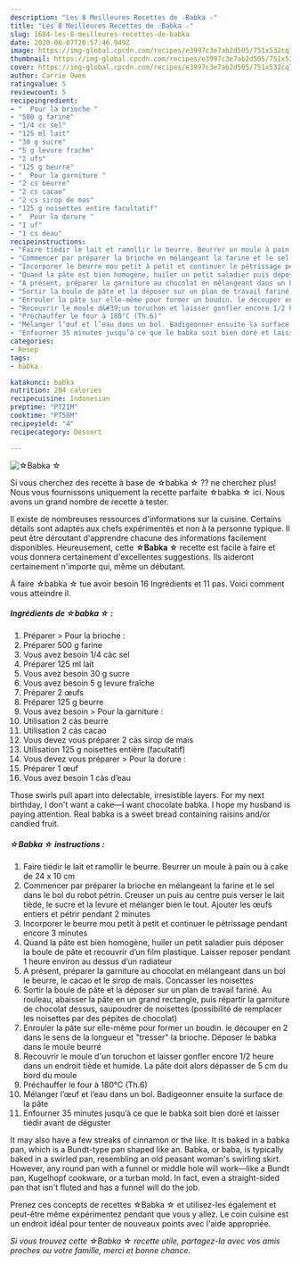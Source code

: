 ```yaml
---
description: "Les 8 Meilleures Recettes de ☆Babka ☆"
title: "Les 8 Meilleures Recettes de ☆Babka ☆"
slug: 1684-les-8-meilleures-recettes-de-babka
date: 2020-06-07T20:57:46.949Z
image: https://img-global.cpcdn.com/recipes/e3997c3e7ab2d505/751x532cq70/☆babka-☆-photo-principale-de-la-recette.jpg
thumbnail: https://img-global.cpcdn.com/recipes/e3997c3e7ab2d505/751x532cq70/☆babka-☆-photo-principale-de-la-recette.jpg
cover: https://img-global.cpcdn.com/recipes/e3997c3e7ab2d505/751x532cq70/☆babka-☆-photo-principale-de-la-recette.jpg
author: Carrie Owen
ratingvalue: 5
reviewcount: 5
recipeingredient:
- "  Pour la brioche "
- "500 g farine"
- "1/4 cc sel"
- "125 ml lait"
- "30 g sucre"
- "5 g levure frache"
- "2 ufs"
- "125 g beurre"
- "  Pour la garniture "
- "2 cs beurre"
- "2 cs cacao"
- "2 cs sirop de mas"
- "125 g noisettes entire facultatif"
- "  Pour la dorure "
- "1 uf"
- "1 cs deau"
recipeinstructions:
- "Faire tiédir le lait et ramollir le beurre. Beurrer un moule à pain ou à cake de 24 x 10 cm"
- "Commencer par préparer la brioche en mélangeant la farine et le sel dans le bol du robot pétrin. Creuser un puis au centre puis verser le lait tiède, le sucre et la levure et mélanger bien le tout. Ajouter les œufs entiers et pétrir pendant 2 minutes"
- "Incorporer le beurre mou petit à petit et continuer le pétrissage pendant encore 3 minutes"
- "Quand la pâte est bien homogène, huiler un petit saladier puis déposer la boule de pâte et recouvrir d’un film plastique. Laisser reposer pendant 1 heure environ au dessus d’un radiateur"
- "A présent, préparer la garniture au chocolat en mélangeant dans un bol le beurre, le cacao et le sirop de maïs. Concasser les noisettes"
- "Sortir la boule de pâte et la déposer sur un plan de travail fariné. Au rouleau, abaisser la pâte en un grand rectangle, puis répartir la garniture de chocolat dessus, saupoudrer de noisettes (possibilité de remplacer les noisettes par des pépites de chocolat)"
- "Enrouler la pâte sur elle-même pour former un boudin. le découper en 2 dans le sens de la longueur et &#34;tresser&#34; la brioche. Déposer le babka dans le moule beurré"
- "Recouvrir le moule d&#39;un toruchon et laisser gonfler encore 1/2 heure dans un endroit tiède et humide. La pâte doit alors dépasser de 5 cm du bord du moule"
- "Préchauffer le four à 180°C (Th.6)"
- "Mélanger l’œuf et l’eau dans un bol. Badigeonner ensuite la surface de la pâte"
- "Enfourner 35 minutes jusqu’à ce que le babka soit bien doré et laisser tiédir avant de déguster"
categories:
- Resep
tags:
- babka

katakunci: babka 
nutrition: 204 calories
recipecuisine: Indonesian
preptime: "PT21M"
cooktime: "PT58M"
recipeyield: "4"
recipecategory: Dessert

---
```



![☆Babka ☆](https://img-global.cpcdn.com/recipes/e3997c3e7ab2d505/751x532cq70/☆babka-☆-photo-principale-de-la-recette.jpg)

Si vous cherchez des recette à base de ☆babka ☆ ?? ne cherchez plus! Nous vous fournissons uniquement la recette parfaite ☆babka ☆ ici. Nous avons un grand nombre de recette à tester.

Il existe de nombreuses ressources d'informations sur la cuisine. Certains détails sont adaptés aux chefs expérimentés et non à la personne typique. Il peut être déroutant d'apprendre chacune des informations facilement disponibles. Heureusement, cette <strong> ☆Babka ☆ </strong> recette est facile à faire et vous donnera certainement d'excellentes suggestions. Ils aideront certainement n'importe qui, même un débutant.

<!--inarticleads1-->

À faire ☆babka ☆ tue avoir besoin 16 Ingrédients et 11 pas. Voici comment vous atteindre il.

##### Ingrédients de ☆babka ☆ :

1. Préparer  &gt; Pour la brioche :
1. Préparer 500 g farine
1. Vous avez besoin 1/4 càc sel
1. Préparer 125 ml lait
1. Vous avez besoin 30 g sucre
1. Vous avez besoin 5 g levure fraîche
1. Préparer 2 œufs
1. Préparer 125 g beurre
1. Vous avez besoin  &gt; Pour la garniture :
1. Utilisation 2 càs beurre
1. Utilisation 2 càs cacao
1. Vous devez vous préparer 2 càs sirop de maïs
1. Utilisation 125 g noisettes entière (facultatif)
1. Vous devez vous préparer  &gt; Pour la dorure :
1. Préparer 1 œuf
1. Vous avez besoin 1 càs d’eau


Those swirls pull apart into delectable, irresistible layers. For my next birthday, I don&#39;t want a cake—I want chocolate babka. I hope my husband is paying attention. Real babka is a sweet bread containing raisins and/or candied fruit. 

<!--inarticleads2-->

##### ☆Babka ☆ instructions :

1. Faire tiédir le lait et ramollir le beurre. Beurrer un moule à pain ou à cake de 24 x 10 cm
1. Commencer par préparer la brioche en mélangeant la farine et le sel dans le bol du robot pétrin. Creuser un puis au centre puis verser le lait tiède, le sucre et la levure et mélanger bien le tout. Ajouter les œufs entiers et pétrir pendant 2 minutes
1. Incorporer le beurre mou petit à petit et continuer le pétrissage pendant encore 3 minutes
1. Quand la pâte est bien homogène, huiler un petit saladier puis déposer la boule de pâte et recouvrir d’un film plastique. Laisser reposer pendant 1 heure environ au dessus d’un radiateur
1. A présent, préparer la garniture au chocolat en mélangeant dans un bol le beurre, le cacao et le sirop de maïs. Concasser les noisettes
1. Sortir la boule de pâte et la déposer sur un plan de travail fariné. Au rouleau, abaisser la pâte en un grand rectangle, puis répartir la garniture de chocolat dessus, saupoudrer de noisettes (possibilité de remplacer les noisettes par des pépites de chocolat)
1. Enrouler la pâte sur elle-même pour former un boudin. le découper en 2 dans le sens de la longueur et &#34;tresser&#34; la brioche. Déposer le babka dans le moule beurré
1. Recouvrir le moule d&#39;un toruchon et laisser gonfler encore 1/2 heure dans un endroit tiède et humide. La pâte doit alors dépasser de 5 cm du bord du moule
1. Préchauffer le four à 180°C (Th.6)
1. Mélanger l’œuf et l’eau dans un bol. Badigeonner ensuite la surface de la pâte
1. Enfourner 35 minutes jusqu’à ce que le babka soit bien doré et laisser tiédir avant de déguster


It may also have a few streaks of cinnamon or the like. It is baked in a babka pan, which is a Bundt-type pan shaped like an. Babka, or baba, is typically baked in a swirled pan, resembling an old peasant woman&#39;s swirling skirt. However, any round pan with a funnel or middle hole will work—like a Bundt pan, Kugelhopf cookware, or a turban mold. In fact, even a straight-sided pan that isn&#39;t fluted and has a funnel will do the job. 

<!--inarticleads1-->

<p>
Prenez ces concepts de recettes ☆Babka ☆ et utilisez-les également et peut-être même expérimentez pendant que vous y allez. Le coin cuisine est un endroit idéal pour tenter de nouveaux points avec l'aide appropriée.
</p>

<p>
<i>Si vous trouvez cette ☆Babka ☆ recette utile, partagez-la avec vos amis proches ou votre famille, merci et bonne chance.</i>
</p>

